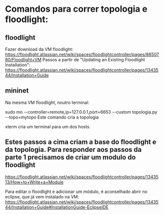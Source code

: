# Comandos para correr topologia e floodlight:

## floodlight
Fazer download da VM floodlight: https://floodlight.atlassian.net/wiki/spaces/floodlightcontroller/pages/8650780/Floodlight+VM
Passos a partir de "Updating an Existing Floodlight Installation":
https://floodlight.atlassian.net/wiki/spaces/floodlightcontroller/pages/1343544/Installation+Guide

## mininet
Na mesma VM floodlight, noutro terminal:

sudo mn --controller=remote,ip=127.0.0.1,port=6653 --custom topologia.py --topo=mytopo
Este comando cria a topologia

xterm <host> cria um terminal para um dos hosts.

## Estes passos a cima criam a base do floodlight e da topologia. Para responder aos passos da parte 1 precisamos de criar um modulo do floodlight
https://floodlight.atlassian.net/wiki/spaces/floodlightcontroller/pages/1343513/How+to+Write+a+Module

Para editar o floodlight e adicionar um módulo, é aconselhado abrir no eclipse, que já vem instalado na VM:
https://floodlight.atlassian.net/wiki/spaces/floodlightcontroller/pages/1343544/Installation+Guide#InstallationGuide-EclipseIDE


